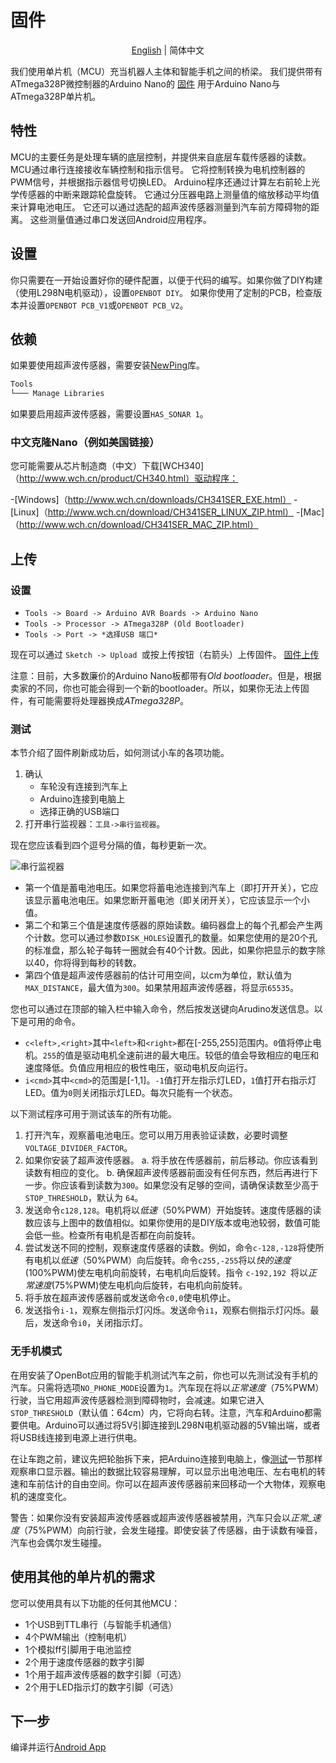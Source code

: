 # 固件

<p align="center">
  <a href="README.md">English</a> |
  <span>简体中文</span>
</p>

我们使用单片机（MCU）充当机器人主体和智能手机之间的桥梁。 我们提供带有ATmega328P微控制器的Arduino Nano的 [固件](openbot_v1_nano/openbot_v1_nano.ino) 用于Arduino Nano与ATmega328P单片机。

## 特性

MCU的主要任务是处理车辆的底层控制，并提供来自底层车载传感器的读数。 MCU通过串行连接接收车辆控制和指示信号。 它将控制转换为电机控制器的PWM信号，并根据指示器信号切换LED。 Arduino程序还通过计算左右前轮上光学传感器的中断来跟踪轮盘旋转。 它通过分压器电路上测量值的缩放移动平均值来计算电池电压。 它还可以通过选配的超声波传感器测量到汽车前方障碍物的距离。 这些测量值通过串口发送回Android应用程序。

## 设置

你只需要在一开始设置好你的硬件配置，以便于代码的编写。如果你做了DIY构建（使用L298N电机驱动），设置`OPENBOT DIY`。
如果你使用了定制的PCB，检查版本并设置`OPENBOT PCB_V1`或`OPENBOT PCB_V2`。

## 依赖

如果要使用超声波传感器，需要安装[NewPing](https://playground.arduino.cc/Code/NewPing)库。

```markdown
Tools
└─── Manage Libraries
```

如果要启用超声波传感器，需要设置`HAS_SONAR 1`。

### 中文克隆Nano（例如美国链接）

您可能需要从芯片制造商（中文）下载[WCH340]（http://www.wch.cn/product/CH340.html）驱动程序：

-[Windows]（http://www.wch.cn/downloads/CH341SER_EXE.html）
-[Linux]（http://www.wch.cn/download/CH341SER_LINUX_ZIP.html）
-[Mac]（http://www.wch.cn/download/CH341SER_MAC_ZIP.html）

## 上传

### 设置

- `Tools -> Board -> Arduino AVR Boards -> Arduino Nano`
- `Tools -> Processor -> ATmega328P (Old Bootloader)`
- `Tools -> Port -> *选择USB 端口*`

现在可以通过 `Sketch -> Upload `或按上传按钮（右箭头）上传固件。
[固件上传](.../docs/images/firmware_upload.png)

注意：目前，大多数廉价的Arduino Nano板都带有*Old bootloader*。但是，根据卖家的不同，你也可能会得到一个新的bootloader。所以，如果你无法上传固件，有可能需要将处理器换成*ATmega328P*。

### 测试

本节介绍了固件刷新成功后，如何测试小车的各项功能。

1. 确认
    - 车轮没有连接到汽车上
    - Arduino连接到电脑上
    - 选择正确的USB端口
2. 打开串行监视器：`工具->串行监视器`。

现在您应该看到四个逗号分隔的值，每秒更新一次。

![串行监视器](.../docs/images/serial_monitor.png)

- 第一个值是蓄电池电压。如果您将蓄电池连接到汽车上（即打开开关），它应该显示蓄电池电压。如果您断开蓄电池（即关闭开关），它应该显示一个小值。
- 第二个和第三个值是速度传感器的原始读数。编码器盘上的每个孔都会产生两个计数。您可以通过参数`DISK_HOLES`设置孔的数量。如果您使用的是20个孔的标准盘，那么轮子每转一圈就会有40个计数。因此，如果你把显示的数字除以40，你将得到每秒的转数。
- 第四个值是超声波传感器前的估计可用空间，以cm为单位，默认值为`MAX_DISTANCE`，最大值为`300`。如果禁用超声波传感器，将显示`65535`。

您也可以通过在顶部的输入栏中输入命令，然后按发送键向Arudino发送信息。以下是可用的命令。

- `c<left>,<right>`其中`<left>`和`<right>`都在[-255,255]范围内。`0`值将停止电机。`255`的值是驱动电机全速前进的最大电压。较低的值会导致相应的电压和速度降低。负值应用相应的极性电压，驱动电机反向运行。
- `i<cmd>`其中`<cmd>`的范围是[-1,1]。`-1`值打开左指示灯LED，`1`值打开右指示灯LED。值为`0`则关闭指示灯LED。每次只能有一个状态。

以下测试程序可用于测试该车的所有功能。

1. 打开汽车，观察蓄电池电压。您可以用万用表验证读数，必要时调整`VOLTAGE_DIVIDER_FACTOR`。
2. 如果你安装了超声波传感器。
    a. 将手放在传感器前，前后移动。你应该看到读数有相应的变化。
    b. 确保超声波传感器前面没有任何东西，然后再进行下一步。你应该看到读数为`300`。如果您没有足够的空间，请确保读数至少高于 `STOP_THRESHOLD`，默认为 `64`。
3. 发送命令`c128,128`。电机将以*低速*（50%PWM）开始旋转。速度传感器的读数应该与上图中的数值相似。如果你使用的是DIY版本或电池较弱，数值可能会低一些。检查所有电机是否都在向前旋转。
4. 尝试发送不同的控制，观察速度传感器的读数。例如，命令`c-128,-128`将使所有电机以*低速*（50%PWM）向后旋转。命令`c255,-255`将以*快的速度*(100%PWM)使左电机向前旋转，右电机向后旋转。指令 `c-192,192 `将以*正常速度*(75%PWM)使左电机向后旋转，右电机向前旋转。
5. 将手放在超声波传感器前或发送命令`c0,0`使电机停止。
6. 发送指令`i-1`，观察左侧指示灯闪烁。发送命令`i1`，观察右侧指示灯闪烁。最后，发送命令`i0`，关闭指示灯。

### 无手机模式

在用安装了OpenBot应用的智能手机测试汽车之前，你也可以先测试没有手机的汽车。只需将选项`NO_PHONE_MODE`设置为`1`。汽车现在将以*正常速度*（75%PWM）行驶，当它用超声波传感器检测到障碍物时，会减速。如果它进入`STOP_THRESHOLD`（默认值：64cm）内，它将向右转。注意，汽车和Arduino都需要供电。Arduino可以通过将5V引脚连接到L298N电机驱动器的5V输出端，或者将USB线连接到电源上进行供电。

在让车跑之前，建议先把轮胎拆下来，把Arduino连接到电脑上，像[测试](#testing)一节那样观察串口显示器。输出的数据比较容易理解，可以显示出电池电压、左右电机的转速和车前估计的自由空间。你可以在超声波传感器前来回移动一个大物体，观察电机的速度变化。

警告：如果你没有安装超声波传感器或超声波传感器被禁用，汽车只会以*正常_速度*（75%PWM）向前行驶，会发生碰撞。即使安装了传感器，由于读数有噪音，汽车也会偶尔发生碰撞。

## 使用其他的单片机的需求

您可以使用具有以下功能的任何其他MCU：

- 1个USB到TTL串行（与智能手机通信）
- 4个PWM输出（控制电机）
- 1个模拟ff引脚用于电池监控
- 2个用于速度传感器的数字引脚
- 1个用于超声波传感器的数字引脚（可选）
- 2个用于LED指示灯的数字引脚（可选）

## 下一步

编译并运行[Android App](../android/README.md)


